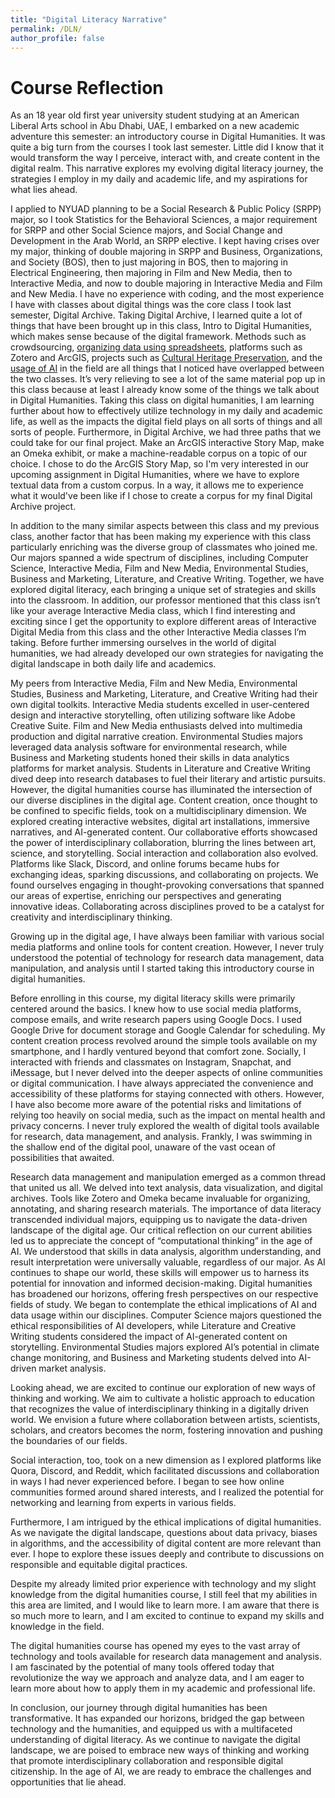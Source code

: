 ```yaml
---
title: "Digital Literacy Narrative"
permalink: /DLN/
author_profile: false
---
```


# Course Reflection

As an 18 year old first year university student studying at an American Liberal Arts school in Abu Dhabi, UAE, I embarked on a new academic adventure this semester: an introductory course in Digital Humanities. It was quite a big turn from the courses I took last semester. Little did I know that it would transform the way I perceive, interact with, and create content in the digital realm. This narrative explores my evolving digital literacy journey, the strategies I employ in my daily and academic life, and my aspirations for what lies ahead. 

I applied to NYUAD planning to be a Social Research & Public Policy (SRPP) major, so I took Statistics for the Behavioral Sciences, a major requirement for SRPP and other Social Science majors, and Social Change and Development in the Arab World, an SRPP elective. I kept having crises over my major, thinking of double majoring in SRPP and Business, Organizations, and Society (BOS), then to just majoring in BOS, then to majoring in Electrical Engineering, then majoring in Film and New Media, then to Interactive Media, and now to double majoring in Interactive Media and Film and New Media. I have no experience with coding, and the most experience I have with classes about digital things was the core class I took last semester, Digital Archive. Taking Digital Archive, I learned quite a lot of things that have been brought up in this class, Intro to Digital Humanities, which makes sense because of the digital framework. Methods such as crowdsourcing, [organizing data using spreadsheets](https://www.tandfonline.com/doi/pdf/10.1080/00031305.2017.1375989?needAccess=true), platforms such as Zotero and ArcGIS, projects such as [Cultural Heritage Preservation](https://www.singaporememories.gov.sg/), and the [usage of AI](https://www.youtube.com/watch?v=-X4kaiFPXz4) in the field are all things that I noticed have overlapped between the two classes. It’s very relieving to see a lot of the same material pop up in this class because at least I already know some of the things we talk about in Digital Humanities. Taking this class on digital humanities, I am learning further about how to effectively utilize technology in my daily and academic life, as well as the impacts the digital field plays on all sorts of things and all sorts of people. Furthermore, in Digital Archive, we had three paths that we could take for our final project. Make an ArcGIS interactive Story Map, make an Omeka exhibit, or make a machine-readable corpus on a topic of our choice. I chose to do the ArcGIS Story Map, so I'm very interested in our upcoming assignment in Digital Humanities, where we have to explore textual data from a custom corpus. In a way, it allows me to  experience what it would've been like if I chose to create a corpus for my final Digital Archive project. 

In addition to the many similar aspects between this class and my previous class, another factor that has been making my experience with this class particularly enriching was the diverse group of classmates who joined me. Our majors spanned a wide spectrum of disciplines, including Computer Science, Interactive Media, Film and New Media, Environmental Studies, Business and Marketing, Literature, and Creative Writing. Together, we have explored digital literacy, each bringing a unique set of strategies and skills into the classroom. In addition, our professor mentioned that this class isn’t like your average Interactive Media class, which I find interesting and exciting since I get the opportunity to explore different areas of Interactive Digital Media from this class and the other Interactive Media classes I’m taking. Before further immersing ourselves in the world of digital humanities, we had already developed our own strategies for navigating the digital landscape in both daily life and academics.

My peers from Interactive Media, Film and New Media, Environmental Studies, Business and Marketing, Literature, and Creative Writing had their own digital toolkits. Interactive Media students excelled in user-centered design and interactive storytelling, often utilizing software like Adobe Creative Suite. Film and New Media enthusiasts delved into multimedia production and digital narrative creation. Environmental Studies majors leveraged data analysis software for environmental research, while Business and Marketing students honed their skills in data analytics platforms for market analysis. Students in Literature and Creative Writing dived deep into research databases to fuel their literary and artistic pursuits.
However, the digital humanities course has illuminated the intersection of our diverse disciplines in the digital age. Content creation, once thought to be confined to specific fields, took on a multidisciplinary dimension. We explored creating interactive websites, digital art installations, immersive narratives, and AI-generated content. Our collaborative efforts showcased the power of interdisciplinary collaboration, blurring the lines between art, science, and storytelling.
Social interaction and collaboration also evolved. Platforms like Slack, Discord, and online forums became hubs for exchanging ideas, sparking discussions, and collaborating on projects. We found ourselves engaging in thought-provoking conversations that spanned our areas of expertise, enriching our perspectives and generating innovative ideas. Collaborating across disciplines proved to be a catalyst for creativity and interdisciplinary thinking.


Growing up in the digital age, I have always been familiar with various social media platforms and online tools for content creation. However, I never truly understood the potential of technology for research data management, data manipulation, and analysis until I started taking this introductory course in digital humanities.

Before enrolling in this course, my digital literacy skills were primarily centered around the basics. I knew how to use social media platforms, compose emails, and write research papers using Google Docs. I used Google Drive for document storage and Google Calendar for scheduling. My content creation process revolved around the simple tools available on my smartphone, and I hardly ventured beyond that comfort zone. Socially, I interacted with friends and classmates on Instagram, Snapchat, and iMessage, but I never delved into the deeper aspects of online communities or digital communication. I have always appreciated the convenience and accessibility of these platforms for staying connected with others. However, I have also become more aware of the potential risks and limitations of relying too heavily on social media, such as the impact on mental health and privacy concerns. I never truly explored the wealth of digital tools available for research, data management, and analysis. Frankly, I was swimming in the shallow end of the digital pool, unaware of the vast ocean of possibilities that awaited. 

Research data management and manipulation emerged as a common thread that united us all. We delved into text analysis, data visualization, and digital archives. Tools like Zotero and Omeka became invaluable for organizing, annotating, and sharing research materials. The importance of data literacy transcended individual majors, equipping us to navigate the data-driven landscape of the digital age.
Our critical reflection on our current abilities led us to appreciate the concept of “computational thinking” in the age of AI. We understood that skills in data analysis, algorithm understanding, and result interpretation were universally valuable, regardless of our major. As AI continues to shape our world, these skills will empower us to harness its potential for innovation and informed decision-making.
Digital humanities has broadened our horizons, offering fresh perspectives on our respective fields of study. We began to contemplate the ethical implications of AI and data usage within our disciplines. Computer Science majors questioned the ethical responsibilities of AI developers, while Literature and Creative Writing students considered the impact of AI-generated content on storytelling. Environmental Studies majors explored AI’s potential in climate change monitoring, and Business and Marketing students delved into AI-driven market analysis.

Looking ahead, we are excited to continue our exploration of new ways of thinking and working. We aim to cultivate a holistic approach to education that recognizes the value of interdisciplinary thinking in a digitally driven world. We envision a future where collaboration between artists, scientists, scholars, and creators becomes the norm, fostering innovation and pushing the boundaries of our fields.

Social interaction, too, took on a new dimension as I explored platforms like Quora, Discord, and Reddit, which facilitated discussions and collaboration in ways I had never experienced before. I began to see how online communities formed around shared interests, and I realized the potential for networking and learning from experts in various fields.

Furthermore, I am intrigued by the ethical implications of digital humanities. As we navigate the digital landscape, questions about data privacy, biases in algorithms, and the accessibility of digital content are more relevant than ever. I hope to explore these issues deeply and contribute to discussions on responsible and equitable digital practices.

Despite my already limited prior experience with technology and my slight knowledge from the digital humanities course, I still feel that my abilities in this area are limited, and I would like to learn more. I am aware that there is so much more to learn, and I am excited to continue to expand my skills and knowledge in the field.

The digital humanities course has opened my eyes to the vast array of technology and tools available for research data management and analysis. I am fascinated by the potential of many tools offered today that revolutionize the way we approach and analyze data, and I am eager to learn more about how to apply them in my academic and professional life.

In conclusion, our journey through digital humanities has been transformative. It has expanded our horizons, bridged the gap between technology and the humanities, and equipped us with a multifaceted understanding of digital literacy. As we continue to navigate the digital landscape, we are poised to embrace new ways of thinking and working that promote interdisciplinary collaboration and responsible digital citizenship. In the age of AI, we are ready to embrace the challenges and opportunities that lie ahead.


